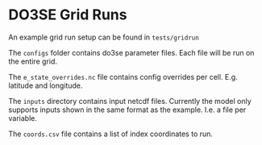 # DO3SE Grid Runs

An example grid run setup can be found in `tests/gridrun`

The `configs` folder contains do3se parameter files. Each file will be run on the entire grid.

The `e_state_overrides.nc` file contains config overrides per cell. E.g. latitude and longitude.

The `inputs` directory contains input netcdf files. Currently the model only supports
inputs shown in the same format as the example. I.e. a file per variable.

The `coords.csv` file contains a list of index coordinates to run.
